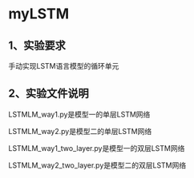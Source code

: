 # myLSTM
## 1、实验要求
手动实现LSTM语言模型的循环单元
## 2、实验文件说明
LSTMLM_way1.py是模型一的单层LSTM网络

LSTMLM_way2.py是模型二的单层LSTM网络

LSTMLM_way1_two_layer.py是模型一的双层LSTM网络

LSTMLM_way2_two_layer.py是模型二的双层LSTM网络
